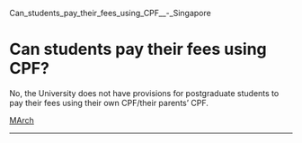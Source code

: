 Can_students_pay_their_fees_using_CPF__-_Singapore



Can students pay their fees using CPF?
======================================

No, the University does not have provisions for postgraduate students to pay their fees using their own CPF/their parents’ CPF.

[MArch](https://www.sutd.edu.sg/tag/march/)

---

